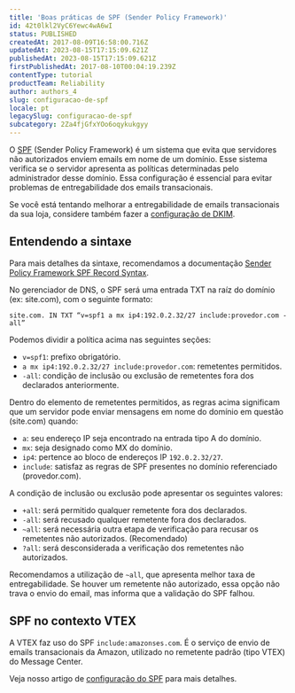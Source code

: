 ```yaml
---
title: 'Boas práticas de SPF (Sender Policy Framework)'
id: 42t0lkl2VyC6Yewc4wA6wI
status: PUBLISHED
createdAt: 2017-08-09T16:58:00.716Z
updatedAt: 2023-08-15T17:15:09.621Z
publishedAt: 2023-08-15T17:15:09.621Z
firstPublishedAt: 2017-08-10T00:04:19.239Z
contentType: tutorial
productTeam: Reliability
author: authors_4
slug: configuracao-de-spf
locale: pt
legacySlug: configuracao-de-spf
subcategory: 2Za4fjGfxYOo6oqykukgyy
---
```


O [SPF](http://www.open-spf.org/Introduction/) (Sender Policy Framework) é um sistema que evita que servidores não autorizados enviem emails em nome de um domínio. Esse sistema verifica se o servidor apresenta as políticas determinadas pelo administrador desse domínio. Essa configuração é essencial para evitar problemas de entregabilidade dos emails transacionais.

Se você está tentando melhorar a entregabilidade de emails transacionais da sua loja, considere também fazer a [configuração de DKIM](https://developers.vtex.com/docs/guides/setting-up-dkim-for-transactional-emails).

## Entendendo a sintaxe

Para mais detalhes da sintaxe, recomendamos a documentação [Sender Policy Framework SPF Record Syntax](http://www.open-spf.org/SPF_Record_Syntax/).

No gerenciador de DNS, o SPF será uma entrada TXT na raíz do domínio (ex: site.com), com o seguinte formato:

`site.com. IN TXT “v=spf1 a mx ip4:192.0.2.32/27 include:provedor.com -all”`

Podemos dividir a política acima nas seguintes seções:

- `v=spf1`: prefixo obrigatório.
- `a mx ip4:192.0.2.32/27 include:provedor.com`: remetentes permitidos.
- `-all`: condição de inclusão ou exclusão de remetentes fora dos declarados anteriormente.

Dentro do elemento de remetentes permitidos, as regras acima significam que um servidor pode enviar mensagens em nome do domínio em questão (site.com) quando:

- `a`: seu endereço IP seja encontrado na entrada tipo A do domínio.
- `mx`: seja designado como MX do domínio.
- `ip4`: pertence ao bloco de endereços IP `192.0.2.32/27`.
- `include`: satisfaz as regras de SPF presentes no domínio referenciado (provedor.com).

A condição de inclusão ou exclusão pode apresentar os seguintes valores:

- `+all`: será permitido qualquer remetente fora dos declarados.
- `-all`: será recusado qualquer remetente fora dos declarados.
- `~all`: será necessária outra etapa de verificação para recusar os remetentes não autorizados. (Recomendado)
- `?all`: será desconsiderada a verificação dos remetentes não autorizados.

Recomendamos a utilização de `~all`, que apresenta melhor taxa de entregabilidade. Se houver um remetente não autorizado, essa opção não trava o envio do email, mas informa que a validação do SPF falhou.

## SPF no contexto VTEX

A VTEX faz uso do SPF `include:amazonses.com`. É o serviço de envio de emails transacionais da Amazon, utilizado no remetente padrão (tipo VTEX) do Message Center.

Veja nosso artigo de [configuração do SPF](https://developers.vtex.com/vtex-rest-api/docs/setting-up-the-spf) para mais detalhes.
